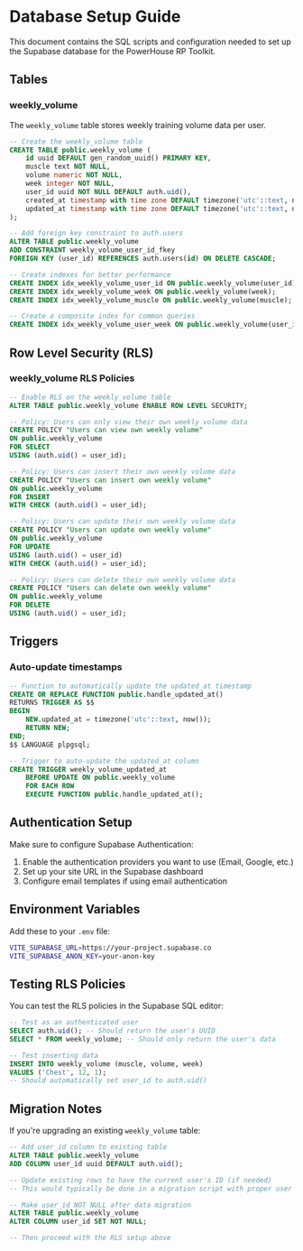 # Database Setup Guide

This document contains the SQL scripts and configuration needed to set up the Supabase database for the PowerHouse RP Toolkit.

## Tables

### weekly_volume

The `weekly_volume` table stores weekly training volume data per user.

```sql
-- Create the weekly_volume table
CREATE TABLE public.weekly_volume (
    id uuid DEFAULT gen_random_uuid() PRIMARY KEY,
    muscle text NOT NULL,
    volume numeric NOT NULL,
    week integer NOT NULL,
    user_id uuid NOT NULL DEFAULT auth.uid(),
    created_at timestamp with time zone DEFAULT timezone('utc'::text, now()) NOT NULL,
    updated_at timestamp with time zone DEFAULT timezone('utc'::text, now()) NOT NULL
);

-- Add foreign key constraint to auth.users
ALTER TABLE public.weekly_volume 
ADD CONSTRAINT weekly_volume_user_id_fkey 
FOREIGN KEY (user_id) REFERENCES auth.users(id) ON DELETE CASCADE;

-- Create indexes for better performance
CREATE INDEX idx_weekly_volume_user_id ON public.weekly_volume(user_id);
CREATE INDEX idx_weekly_volume_week ON public.weekly_volume(week);
CREATE INDEX idx_weekly_volume_muscle ON public.weekly_volume(muscle);

-- Create a composite index for common queries
CREATE INDEX idx_weekly_volume_user_week ON public.weekly_volume(user_id, week);
```

## Row Level Security (RLS)

### weekly_volume RLS Policies

```sql
-- Enable RLS on the weekly_volume table
ALTER TABLE public.weekly_volume ENABLE ROW LEVEL SECURITY;

-- Policy: Users can only view their own weekly volume data
CREATE POLICY "Users can view own weekly volume" 
ON public.weekly_volume 
FOR SELECT 
USING (auth.uid() = user_id);

-- Policy: Users can insert their own weekly volume data
CREATE POLICY "Users can insert own weekly volume" 
ON public.weekly_volume 
FOR INSERT 
WITH CHECK (auth.uid() = user_id);

-- Policy: Users can update their own weekly volume data
CREATE POLICY "Users can update own weekly volume" 
ON public.weekly_volume 
FOR UPDATE 
USING (auth.uid() = user_id)
WITH CHECK (auth.uid() = user_id);

-- Policy: Users can delete their own weekly volume data
CREATE POLICY "Users can delete own weekly volume" 
ON public.weekly_volume 
FOR DELETE 
USING (auth.uid() = user_id);
```

## Triggers

### Auto-update timestamps

```sql
-- Function to automatically update the updated_at timestamp
CREATE OR REPLACE FUNCTION public.handle_updated_at()
RETURNS TRIGGER AS $$
BEGIN
    NEW.updated_at = timezone('utc'::text, now());
    RETURN NEW;
END;
$$ LANGUAGE plpgsql;

-- Trigger to auto-update the updated_at column
CREATE TRIGGER weekly_volume_updated_at
    BEFORE UPDATE ON public.weekly_volume
    FOR EACH ROW
    EXECUTE FUNCTION public.handle_updated_at();
```

## Authentication Setup

Make sure to configure Supabase Authentication:

1. Enable the authentication providers you want to use (Email, Google, etc.)
2. Set up your site URL in the Supabase dashboard
3. Configure email templates if using email authentication

## Environment Variables

Add these to your `.env` file:

```bash
VITE_SUPABASE_URL=https://your-project.supabase.co
VITE_SUPABASE_ANON_KEY=your-anon-key
```

## Testing RLS Policies

You can test the RLS policies in the Supabase SQL editor:

```sql
-- Test as an authenticated user
SELECT auth.uid(); -- Should return the user's UUID
SELECT * FROM weekly_volume; -- Should only return the user's data

-- Test inserting data
INSERT INTO weekly_volume (muscle, volume, week) 
VALUES ('Chest', 12, 1);
-- Should automatically set user_id to auth.uid()
```

## Migration Notes

If you're upgrading an existing `weekly_volume` table:

```sql
-- Add user_id column to existing table
ALTER TABLE public.weekly_volume 
ADD COLUMN user_id uuid DEFAULT auth.uid();

-- Update existing rows to have the current user's ID (if needed)
-- This would typically be done in a migration script with proper user mapping

-- Make user_id NOT NULL after data migration
ALTER TABLE public.weekly_volume 
ALTER COLUMN user_id SET NOT NULL;

-- Then proceed with the RLS setup above
```
